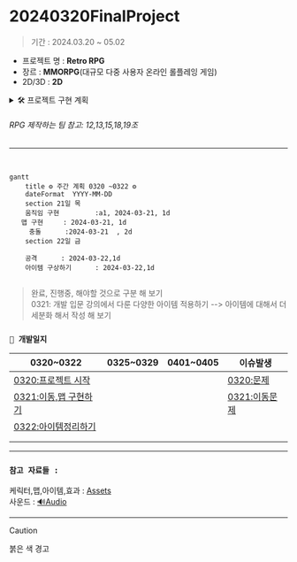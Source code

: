 # 20240320FinalProject
> 기간 : 2024.03.20 ~ 05.02
- 프로젝트 명 : **Retro RPG**
- 장르 :  **MMORPG**(대규모 다중 사용자 온라인 롤플레잉 게임)
- 2D/3D : **2D**   


<details >
    <summary >🛠 프로젝트 구현 계획  </summary> 

### 필수 구현사항을 먼저 구현하고 시간이 남으면 선택 사항까지 구현 

`게임 개발 입문 강의의 TopDown방식으로 제작하고 아래 요소를 추가 `    


- 필수 구현:
    - 개발 입문 강의를 기초로 TopDown rpg만들기(기초적인 게임 뼈대)
    - 개발 입문 강의의 케릭터에 새로운 무기와 아이템으로 변경
    - 개발 입문 강의의 UI와 맵 등을 변형해서 사용해 보자
    - `개발 입문 강의에서 다룬 다양한 아이템 적용하기 `
        - --> 구체적으로 작성하기

    - 숙련과정에 나온 인벤토리 적용하기(아이템과 상호작용)  

<br>

- 추가 선택 구현
    - webgl로 빌드(pc나 안드로이드보다 오류가 많아서 추가 구현사항으로)
    - 심화과정의 photon으로 멀티플레이어 적용하기
    - 멀티플레이를 위한 포톤추가(포톤 20명까지 무료)
    - 모바일에서도 호환되게 터치와 조이스틱 키 추가


</details>    

###### RPG 제작하는 팀 참고: 12,13,15,18,19조  
---  


<br>


```mermaid
gantt
    title ⚙ 주간 계획 0320 ~0322 ⚙
    dateFormat  YYYY-MM-DD
    section 21일 목
    움직임 구현         :a1, 2024-03-21, 1d
   맵 구현     : 2024-03-21, 1d
     충돌      :2024-03-21  , 2d
    section 22일 금
    
    공격      : 2024-03-22,1d
    아이템 구상하기      : 2024-03-22,1d
            

```


> 완료, 진행중, 해야할 것으로 구분 해 보기  
> 0321: 개발 입문 강의에서 다룬 다양한 아이템 적용하기 --> 아이템에 대해서 더 세분화 해서 작성 해 보기
  

### `📝 개발일지  `

|0320~0322|0325~0329|0401~0405|이슈발생|
|--|--|--|--|
|[0320:프로젝트 시작](storageFiles/schedule/0320.md)|||[0320:문제](storageFiles/trouble/0320Trb.md)|
|[0321:이동,맵 구현하기](storageFiles/schedule/0321.md)|||[0321:이동문제](storageFiles/trouble/0321T.md)|
|[0322:아이템정리하기](storageFiles/schedule/0322.md)||||
|||||
|||||  


---

### `참고 자료들 : `
케릭터,맵,아이템,효과   :  [Assets](storageFiles/References/ref_character_map_fx.md)  
사운드 :  [🔊Audio](storageFiles/References/ref_sound.md) 

---  

> [!CAUTION]  
> 붉은 색 경고




